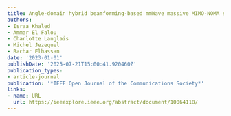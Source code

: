 ```yaml
---
title: Angle-domain hybrid beamforming-based mmWave massive MIMO-NOMA systems
authors:
- Israa Khaled
- Ammar El Falou
- Charlotte Langlais
- Michel Jezequel
- Bachar Elhassan
date: '2023-01-01'
publishDate: '2025-07-21T15:00:41.920460Z'
publication_types:
- article-journal
publication: '*IEEE Open Journal of the Communications Society*'
links:
- name: URL
  url: https://ieeexplore.ieee.org/abstract/document/10064118/
---
```

